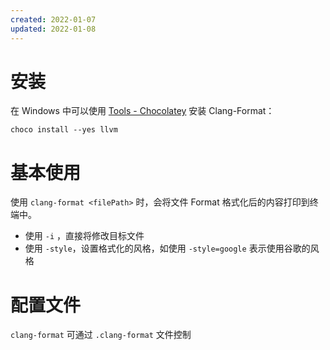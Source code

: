 ```yaml
---
created: 2022-01-07
updated: 2022-01-08
---
```

# 安装

在 Windows 中可以使用 [Tools - Chocolatey](Tools%20-%20Chocolatey.md) 安装 Clang-Format：
```
choco install --yes llvm
```

# 基本使用

使用 `clang-format <filePath>` 时，会将文件 Format 格式化后的内容打印到终端中。
- 使用 `-i` ，直接将修改目标文件
- 使用 `-style`，设置格式化的风格，如使用 `-style=google` 表示使用谷歌的风格


# 配置文件

`clang-format` 可通过 `.clang-format` 文件控制

